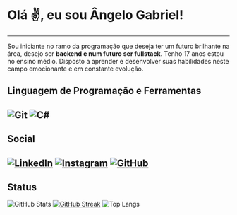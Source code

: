# Olá ✌️, eu sou Ângelo Gabriel!
---
Sou iniciante no ramo da programação que deseja ter um futuro brilhante na área, desejo ser **backend e num futuro ser fullstack**. Tenho 17 anos estou no ensino médio. Disposto a aprender e desenvolver suas habilidades neste campo emocionante e em constante evolução.

## Linguagem de Programação e Ferramentas 
![Git](https://img.shields.io/badge/GIT-E44C30?style=for-the-badge&logo=git&logoColor=white)
![C#](https://img.shields.io/badge/C%23-239120?style=for-the-badge&logo=c-sharp&logoColor=white)
---
## Social
[![LinkedIn](https://img.shields.io/badge/LinkedIn-0077B5?style=for-the-badge&logo=linkedin&logoColor=white)](https://www.linkedin.com/in/angelogabriel01/)
[![Instagram](https://img.shields.io/badge/-Instagram-%23E4405F?style=for-the-badge&logo=instagram&logoColor=white)](https://www.instagram.com/angelozks/)
[![GitHub](https://img.shields.io/badge/GitHub-100000?style=for-the-badge&logo=github&logoColor=white)](https://github.com/Angelozk)
---
## Status
![GitHub Stats](https://github-readme-stats.vercel.app/api?username=Angelozk&theme=transparent&bg_color=000&border_color=30A3DC&show_icons=true&icon_color=30A3DC&title_color=E94D5F&text_color=FFF)
[![GitHub Streak](https://streak-stats.demolab.com?user=Angelozk&theme=neon-dark&hide_border=falso&locale=pt_BR)](https://git.io/streak-stats)
![Top Langs](https://github-readme-stats-git-masterrstaa-rickstaa.vercel.app/api/top-langs/?username=Angelozk&layout=compact&bg_color=000&border_color=30A3DC&title_color=E94D5F&text_color=FFF)

